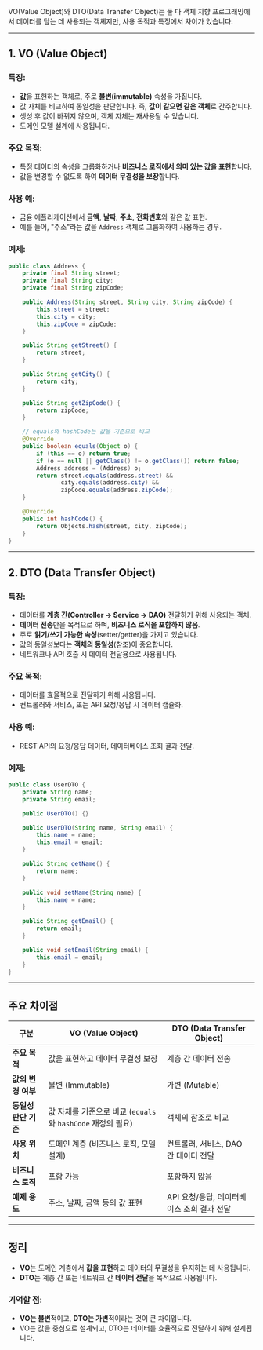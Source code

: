 VO(Value Object)와 DTO(Data Transfer Object)는 둘 다 객체 지향 프로그래밍에서 데이터를 담는 데 사용되는 객체지만, 사용 목적과 특징에서 차이가 있습니다.

---

## **1. VO (Value Object)**
### **특징:**
- **값**을 표현하는 객체로, 주로 **불변(immutable)** 속성을 가집니다.
- 값 자체를 비교하여 동일성을 판단합니다. 즉, **값이 같으면 같은 객체**로 간주합니다.
- 생성 후 값이 바뀌지 않으며, 객체 자체는 재사용될 수 있습니다.
- 도메인 모델 설계에 사용됩니다.

### **주요 목적:**
- 특정 데이터의 속성을 그룹화하거나 **비즈니스 로직에서 의미 있는 값을 표현**합니다.
- 값을 변경할 수 없도록 하여 **데이터 무결성을 보장**합니다.

### **사용 예:**
- 금융 애플리케이션에서 **금액**, **날짜**, **주소**, **전화번호**와 같은 값 표현.
- 예를 들어, "주소"라는 값을 `Address` 객체로 그룹화하여 사용하는 경우.

### **예제:**
```java
public class Address {
    private final String street;
    private final String city;
    private final String zipCode;

    public Address(String street, String city, String zipCode) {
        this.street = street;
        this.city = city;
        this.zipCode = zipCode;
    }

    public String getStreet() {
        return street;
    }

    public String getCity() {
        return city;
    }

    public String getZipCode() {
        return zipCode;
    }

    // equals와 hashCode는 값을 기준으로 비교
    @Override
    public boolean equals(Object o) {
        if (this == o) return true;
        if (o == null || getClass() != o.getClass()) return false;
        Address address = (Address) o;
        return street.equals(address.street) &&
               city.equals(address.city) &&
               zipCode.equals(address.zipCode);
    }

    @Override
    public int hashCode() {
        return Objects.hash(street, city, zipCode);
    }
}
```

---

## **2. DTO (Data Transfer Object)**
### **특징:**
- 데이터를 **계층 간(Controller → Service → DAO)** 전달하기 위해 사용되는 객체.
- **데이터 전송**만을 목적으로 하며, **비즈니스 로직을 포함하지 않음**.
- 주로 **읽기/쓰기 가능한 속성**(setter/getter)을 가지고 있습니다.
- 값의 동일성보다는 **객체의 동일성**(참조)이 중요합니다.
- 네트워크나 API 호출 시 데이터 전달용으로 사용됩니다.

### **주요 목적:**
- 데이터를 효율적으로 전달하기 위해 사용됩니다.
- 컨트롤러와 서비스, 또는 API 요청/응답 시 데이터 캡슐화.

### **사용 예:**
- REST API의 요청/응답 데이터, 데이터베이스 조회 결과 전달.

### **예제:**
```java
public class UserDTO {
    private String name;
    private String email;

    public UserDTO() {}

    public UserDTO(String name, String email) {
        this.name = name;
        this.email = email;
    }

    public String getName() {
        return name;
    }

    public void setName(String name) {
        this.name = name;
    }

    public String getEmail() {
        return email;
    }

    public void setEmail(String email) {
        this.email = email;
    }
}
```

---

## **주요 차이점**

| **구분**            | **VO (Value Object)**                                     | **DTO (Data Transfer Object)**                           |
|---------------------|----------------------------------------------------------|--------------------------------------------------------|
| **주요 목적**        | 값을 표현하고 데이터 무결성 보장                          | 계층 간 데이터 전송                                    |
| **값의 변경 여부**   | 불변 (Immutable)                                         | 가변 (Mutable)                                         |
| **동일성 판단 기준** | 값 자체를 기준으로 비교 (`equals`와 `hashCode` 재정의 필요) | 객체의 참조로 비교                                     |
| **사용 위치**        | 도메인 계층 (비즈니스 로직, 모델 설계)                     | 컨트롤러, 서비스, DAO 간 데이터 전달                   |
| **비즈니스 로직**    | 포함 가능                                                | 포함하지 않음                                           |
| **예제 용도**        | 주소, 날짜, 금액 등의 값 표현                             | API 요청/응답, 데이터베이스 조회 결과 전달              |

---

## **정리**
- **VO**는 도메인 계층에서 **값을 표현**하고 데이터의 무결성을 유지하는 데 사용됩니다.
- **DTO**는 계층 간 또는 네트워크 간 **데이터 전달**을 목적으로 사용됩니다.

### 기억할 점:
- **VO는 불변**적이고, **DTO는 가변**적이라는 것이 큰 차이입니다.
- VO는 값을 중심으로 설계되고, DTO는 데이터를 효율적으로 전달하기 위해 설계됩니다.